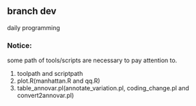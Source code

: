 ## branch dev 
daily programming

### Notice:
some path of tools/scripts are necessary to pay attention to.
1. toolpath and scriptpath
2. plot.R(manhattan.R and qq.R)
3. table_annovar.pl(annotate_variation.pl, coding_change.pl and convert2annovar.pl)
